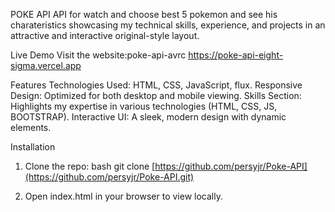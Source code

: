 

POKE API
API for watch and choose best 5 pokemon and see his charateristics showcasing my technical skills, experience, and projects in an attractive and interactive original-style layout.

Live Demo
Visit the website:poke-api-avrc https://poke-api-eight-sigma.vercel.app

Features
Technologies Used: HTML, CSS, JavaScript, flux.
Responsive Design: Optimized for both desktop and mobile viewing.
Skills Section: Highlights my expertise in various technologies (HTML, CSS, JS, BOOTSTRAP).
Interactive UI: A sleek, modern design with dynamic elements.

Installation
1. Clone the repo:
	bash
	git clone [https://github.com/persyjr/Poke-API](https://github.com/persyjr/Poke-API.git)

2. Open index.html in your browser to view locally.
